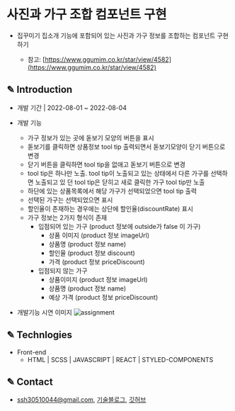 # 사진과 가구 조합 컴포넌트 구현

- 집꾸미기 집소개 기능에 포함되어 있는 사진과 가구 정보를 조합하는 컴포넌트 구현하기

  - 참고: [https://www.ggumim.co.kr/star/view/4582](https://www.ggumim.co.kr/star/view/4582)


## ✎ Introduction

- 개발 기간 | 2022-08-01 ~ 2022-08-04
- 개발 기능
  - 가구 정보가 있는 곳에 돋보기 모양의 버튼을 표시
  - 돋보기를 클릭하면 상품정보 tool tip 출력되면서 돋보기모양이 닫기 버튼으로 변경
  - 닫기 버튼을 클릭하면 tool tip을 없애고 돋보기 버튼으로 변경
  - tool tip은 하나만 노출. tool tip이 노출되고 있는 상태에서 다른 가구를 선택하면 노출되고 있 던 tool tip은 닫히고 새로 클릭한 가구 tool tip만 노출
  - 하단에 있는 상품목록에서 해당 가구가 선택되었으면 tool tip 출력
  - 선택된 가구는 선택되었으면 표시
  - 할인율이 존재하는 경우에는 상단에 할인율(discountRate) 표시
  - 가구 정보는 2가지 형식이 존재
    - 입점되어 있는 가구 (product 정보에 outside가 false 이 가구)
        - 상품 이미지 (product 정보 imageUrl)
        - 상품명 (product 정보 name)
        - 할인율 (product 정보 discount)
        - 가격 (product 정보 priceDiscount)
    - 입점되지 않는 가구
        - 상품이미지 (product 정보 imageUrl)
        - 상품명 (product 정보 name)
        - 예상 가격 (product 정보 priceDiscount)

- 개발기능 시연 이미지
![assignment](https://github.com/Sophie0527/assignment-01/blob/main/public/images/assignment.gif?raw=true)

## ✎ Technlogies

- Front-end
  - HTML | SCSS | JAVASCRIPT | REACT | STYLED-COMPONENTS
  
## ✎ Contact

- ssh30510044@gmail.com, [기술블로그](https://sophie0527.tistory.com/), [깃허브](https://github.com/Sophie0527)
